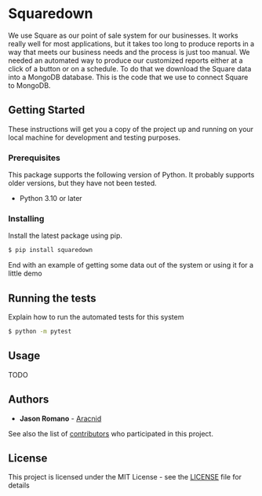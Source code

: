 # Squaredown

We use Square as our point of sale system for our businesses. It works really well for most applications, but it takes too long to produce reports in a way that meets our business needs and the process is just too manual. We needed an automated way to produce our customized reports either at a click of a button or on a schedule. To do that we download the Square data into a MongoDB database. This is the code that we use to connect Square to MongoDB.

## Getting Started

These instructions will get you a copy of the project up and running on your local machine for development and testing purposes.

### Prerequisites

This package supports the following version of Python. It probably supports older versions, but they have not been tested.

- Python 3.10 or later

### Installing

Install the latest package using pip.

```bash
$ pip install squaredown
```

End with an example of getting some data out of the system or using it for a little demo

## Running the tests

Explain how to run the automated tests for this system

```bash
$ python -m pytest
```

## Usage

TODO

## Authors

- **Jason Romano** - [Aracnid](https://github.com/aracnid)

See also the list of [contributors](https://github.com/lakeannebrewhouse/squaredown/contributors) who participated in this project.

## License

This project is licensed under the MIT License - see the [LICENSE](LICENSE) file for details
